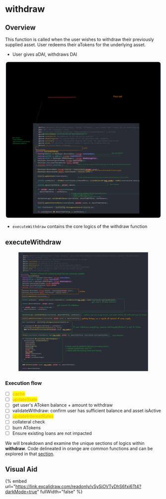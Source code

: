 # withdraw

## Overview

This function is called when the user wishes to withdraw their previously supplied asset. User redeems their aTokens for the underlying asset.&#x20;

* User gives aDAI, withdraws DAI

<img src="../../.gitbook/assets/file.excalidraw (18).svg" alt="" class="gitbook-drawing">

* `executeWithdraw` contains the core logics of the withdraw function

## executeWithdraw

<figure><img src="../../.gitbook/assets/image (182).png" alt=""><figcaption></figcaption></figure>

### Execution flow

* [ ] <mark style="color:orange;">cache</mark>
* [ ] <mark style="color:orange;">updateState</mark>
* [ ] get user's AToken balance + amount to withdraw
* [ ] validateWithdraw: confirm user has sufficient balance and asset isActive
* [ ] <mark style="color:orange;">updateInterestRates</mark>
* [ ] collateral check
* [ ] burn ATokens
* [ ] Ensure existing loans are not impacted&#x20;

We will breakdown and examine the unique sections of logics within **withdraw**. Code delineated in orange are common functions and can be explored in that [section](../common-functions/).

## Visual Aid

{% embed url="https://link.excalidraw.com/readonly/vSySjOVTyDhS6fxi6Tt4?darkMode=true" fullWidth="false" %}

